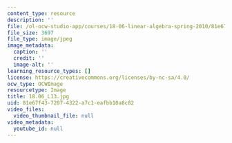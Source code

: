 ```yaml
---
content_type: resource
description: ''
file: /ol-ocw-studio-app/courses/18-06-linear-algebra-spring-2010/81e67f4372074322a7c1eafbb10a8c82_18.06_L13.jpg
file_size: 3697
file_type: image/jpeg
image_metadata:
  caption: ''
  credit: ''
  image-alt: ''
learning_resource_types: []
license: https://creativecommons.org/licenses/by-nc-sa/4.0/
ocw_type: OCWImage
resourcetype: Image
title: 18.06_L13.jpg
uid: 81e67f43-7207-4322-a7c1-eafbb10a8c82
video_files:
  video_thumbnail_file: null
video_metadata:
  youtube_id: null
---
```

